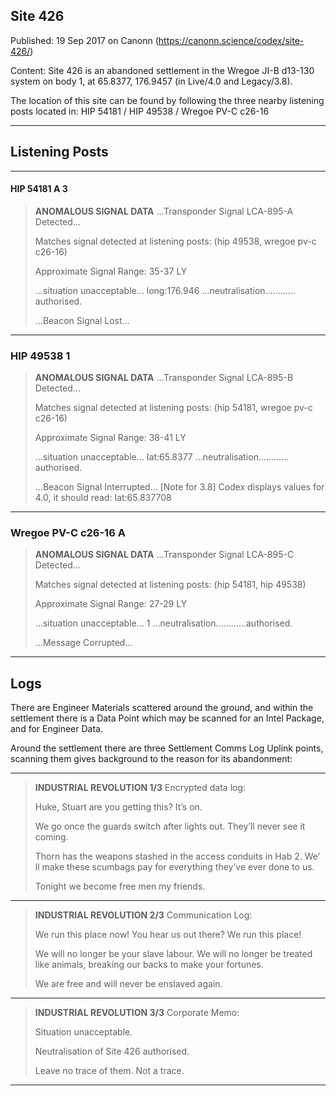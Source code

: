 ## Site 426

Published: 19 Sep 2017 on Canonn (https://canonn.science/codex/site-426/)

Content: Site 426 is an abandoned settlement in the Wregoe JI-B d13-130 system on body 1, at 65.8377, 176.9457 (in Live/4.0 and Legacy/3.8).

The location of this site can be found by following the three nearby listening posts located in:
HIP 54181 / HIP 49538 / Wregoe PV-C c26-16

* * *

## Listening Posts

* * *

#### HIP 54181 A 3

> 
> **ANOMALOUS SIGNAL DATA**
> …Transponder Signal LCA-895-A Detected…
> 
> Matches signal detected at listening posts: (hip 49538, wregoe pv-c c26-16)
> 
> Approximate Signal Range: 35-37 LY
> 
> …situation unacceptable… long:176.946 …neutralisation…………authorised.
> 
> …Beacon Signal Lost…

* * *

### HIP 49538 1

> 
> **ANOMALOUS SIGNAL DATA**
> …Transponder Signal LCA-895-B Detected…
> 
> Matches signal detected at listening posts: (hip 54181, wregoe pv-c c26-16)
> 
> Approximate Signal Range: 38-41 LY
> 
> …situation unacceptable… Iat:65.8377 …neutralisation…………authorised.
> 
> …Beacon Signal Interrupted…
> [Note for 3.8] Codex displays values for 4.0, it should read: Iat:65.837708

* * *

### Wregoe PV-C c26-16 A

> 
> **ANOMALOUS SIGNAL DATA**
> …Transponder Signal LCA-895-C Detected…
> 
> Matches signal detected at listening posts: (hip 54181, hip 49538)
> 
> Approximate Signal Range: 27-29 LY
> 
> …situation unacceptable… 1 …neutralisation…………authorised.
> 
> …Message Corrupted…
> 
> 

* * *

## Logs

There are Engineer Materials scattered around the ground, and within the settlement there is a Data Point which may be scanned for an Intel Package, and for Engineer Data.

Around the settlement there are three Settlement Comms Log Uplink points, scanning them gives background to the reason for its abandonment:

* * *

> 
> **INDUSTRIAL REVOLUTION 1/3**
> Encrypted data log:
> 
> Huke, Stuart are you getting this? It’s on.
> 
> We go once the guards switch after lights out. They’ll never see it coming.
> 
> Thorn has the weapons stashed in the access conduits in Hab 2. We’ ll make these scumbags pay for everything they’ve ever done to us.
> 
> Tonight we become free men my friends.

* * *

> 
> **INDUSTRIAL REVOLUTION 2/3**
> Communication Log:
> 
> We run this place now! You hear us out there? We run this place!
> 
> We will no longer be your slave labour. We will no longer be treated like animals, breaking our backs to make your fortunes.
> 
> We are free and will never be enslaved again.

* * *

> 
> **INDUSTRIAL REVOLUTION 3/3**
> Corporate Memo:
> 
> Situation unacceptable.
> 
> Neutralisation of Site 426 authorised.
> 
> Leave no trace of them. Not a trace.

* * *